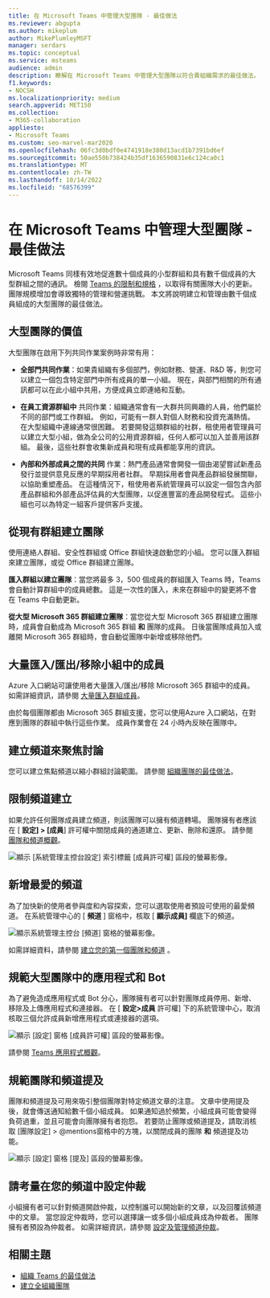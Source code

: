 ```yaml
---
title: 在 Microsoft Teams 中管理大型團隊 - 最佳做法
ms.reviewer: abgupta
ms.author: mikeplum
author: MikePlumleyMSFT
manager: serdars
ms.topic: conceptual
ms.service: msteams
audience: admin
description: 瞭解在 Microsoft Teams 中管理大型團隊以符合貴組織需求的最佳做法。
f1.keywords:
- NOCSH
ms.localizationpriority: medium
search.appverid: MET150
ms.collection:
- M365-collaboration
appliesto:
- Microsoft Teams
ms.custom: seo-marvel-mar2020
ms.openlocfilehash: 06fc3d0bdf0e4741918e380d13acd1b7391bd6ef
ms.sourcegitcommit: 50ae550b738424b35df1636590831e6c124ca0c1
ms.translationtype: MT
ms.contentlocale: zh-TW
ms.lasthandoff: 10/14/2022
ms.locfileid: "68576399"
---
```

# <a name="manage-large-teams-in-microsoft-teams---best-practices"></a>在 Microsoft Teams 中管理大型團隊 - 最佳做法

Microsoft Teams 同樣有效地促進數十個成員的小型群組和具有數千個成員的大型群組之間的通訊。 檢閱 [Teams 的限制和規格](limits-specifications-teams.md) ，以取得有關團隊大小的更新。 團隊規模增加會導致獨特的管理和營運挑戰。 本文將說明建立和管理由數千個成員組成的大型團隊的最佳做法。

## <a name="value-of-large-teams"></a>大型團隊的價值

大型團隊在啟用下列共同作業案例時非常有用：

- **全部門共同作業**：如果貴組織有多個部門，例如財務、營運、R&D 等，則您可以建立一個包含特定部門中所有成員的單一小組。 現在，與部門相關的所有通訊都可以在此小組中共用，方便成員立即連絡和互動。

- **在員工資源群組中** 共同作業：組織通常會有一大群共同興趣的人員，他們屬於不同的部門或工作群組。 例如，可能有一群人對個人財務和投資充滿熱情。 在大型組織中連線通常很困難。 若要開發這類群組的社群，租使用者管理員可以建立大型小組，做為全公司的公用資源群組，任何人都可以加入並善用該群組。 最後，這些社群會收集新成員和現有成員都能享用的資訊。

- **內部和外部成員之間的共同** 作業：熱門產品通常會開發一個由渴望嘗試新產品發行並提供意見反應的早期採用者社群。 早期採用者會與產品群組發展關聯，以協助重塑產品。 在這種情況下，租使用者系統管理員可以設定一個包含內部產品群組和外部產品評估員的大型團隊，以促進豐富的產品開發程式。 這些小組也可以為特定一組客戶提供客戶支援。

## <a name="create-teams-from-existing-groups"></a>從現有群組建立團隊

使用連絡人群組、安全性群組或 Office 群組快速啟動您的小組。 您可以匯入群組來建立團隊，或從 Office 群組建立團隊。

**匯入群組以建立團隊**：當您將最多 3，500 個成員的群組匯入 Teams 時，Teams 會自動計算群組中的成員總數。 這是一次性的匯入，未來在群組中的變更將不會在 Teams 中自動更新。

**從大型 Microsoft 365 群組建立團隊**：當您從大型 Microsoft 365 群組建立團隊時，成員會自動成為 Microsoft 365 群組 **和** 團隊的成員。 日後當團隊成員加入或離開 Microsoft 365 群組時，會自動從團隊中新增或移除他們。

## <a name="bulk-importexportremove-members-in-a-team"></a>大量匯入/匯出/移除小組中的成員

Azure 入口網站可讓使用者大量匯入/匯出/移除 Microsoft 365 群組中的成員。 如需詳細資訊，請參閱 [大量匯入群組成員](/azure/active-directory/enterprise-users/groups-bulk-import-members#to-bulk-import-group-members)。

由於每個團隊都由 Microsoft 365 群組支援，您可以使用Azure 入口網站，在對應到團隊的群組中執行這些作業。 成員作業會在 24 小時內反映在團隊中。

## <a name="create-channels-to-focus-discussions"></a>建立頻道來聚焦討論

您可以建立焦點頻道以縮小群組討論範圍。 請參閱 [組織團隊的最佳做法](best-practices-organizing.md)。

## <a name="restrict-channel-creation"></a>限制頻道建立

如果允許任何團隊成員建立頻道，則該團隊可以擁有頻道轉場。 團隊擁有者應該在 [ **設定] > [成員**] 許可權中關閉成員的通道建立、更新、刪除和還原。 請參閱 [團隊和頻道概觀](teams-channels-overview.md)。

![顯示 [系統管理主控台設定] 索引標籤 [成員許可權] 區段的螢幕影像。](media/no-channel-creation.png "系統管理主控台 [設定] 索引標籤中成員許可權區段的螢幕影像。未選取允許成員建立或刪除頻道選項。")

## <a name="add-favorite-channels"></a>新增最愛的頻道

為了加快新的使用者參與度和內容探索，您可以選取使用者預設可使用的最愛頻道。 在系統管理中心的 [ **頻道** ] 窗格中，核取 [ **顯示成員]** 欄底下的頻道。

![顯示系統管理主控台 [頻道] 窗格的螢幕影像。](media/favorite-channels.png "顯示系統管理主控台 [頻道] 窗格的螢幕影像。部分頻道已核取 [顯示成員]。")

 如需詳細資料，請參閱 [建立您的第一個團隊和頻道](get-started-with-teams-create-your-first-teams-and-channels.md) 。

## <a name="regulate-applications-and-bots-in-large-teams"></a>規範大型團隊中的應用程式和 Bot

為了避免造成應用程式或 Bot 分心，團隊擁有者可以針對團隊成員停用、新增、移除及上傳應用程式和連接器。 在 [ **設定>成員** 許可權] 下的系統管理中心，取消核取三個允許成員新增應用程式或連接器的選項。

![顯示 [設定] 窗格 [成員許可權] 區段的螢幕影像。](media/disable-bots-connectors.png "顯示 [設定] 窗格 [成員許可權] 區段的螢幕影像。未選取允許成員新增應用程式或連接器的選項。")

請參閱 [Teams 應用程式概觀](deploy-apps-microsoft-teams-landing-page.md)。

## <a name="regulate-team-and-channel-mentions"></a>規範團隊和頻道提及

團隊和頻道提及可用來吸引整個團隊對特定頻道文章的注意。 文章中使用提及後，就會傳送通知給數千個小組成員。 如果通知過於頻繁，小組成員可能會變得負荷過重，並且可能會向團隊擁有者抱怨。 若要防止團隊或頻道提及，請取消核取 [團隊設定] > @mentions窗格中的方塊，以關閉成員的團隊 **和** 頻道提及功能。

![顯示 [設定] 窗格 [提及] 區段的螢幕影像。](media/no-at-mentions.png "顯示 [設定] 窗格 [提及] 區段的螢幕影像。系統不會選取顯示及授與成員在提及時存取權的選項。")

## <a name="consider-setting-up-moderation-in-your-channels"></a>請考量在您的頻道中設定仲裁

小組擁有者可以針對頻道開啟仲裁，以控制誰可以開始新的文章，以及回覆該頻道中的文章。 當您設定仲裁時，您可以選擇讓一或多個小組成員成為仲裁者。 團隊擁有者預設為仲裁者。 如需詳細資訊，請參閱 [設定及管理頻道仲裁](manage-channel-moderation-in-teams.md)。

## <a name="related-topics"></a>相關主題

- [組織 Teams 的最佳做法](best-practices-organizing.md)
- [建立全組織團隊](create-an-org-wide-team.md)